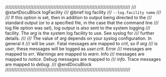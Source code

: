 ////////////////////////////////////////////////////////////////////////////////
/// @startDocuBlock logFacility
/// @brief log facility
/// `--log.facility name`
///
/// If this option is set, then in addition to output being directed to the
/// standard output (or to a specified file, in the case that the command line
/// log.file option was set), log output is also sent to the system logging
/// facility. The *arg* is the system log facility to use. See syslog for
/// further details.
///
/// The value of *arg* depends on your syslog configuration. In general it
/// will be *user*. Fatal messages are mapped to *crit*, so if *arg*
/// is *user*, these messages will be logged as *user.crit*.  Error
/// messages are mapped to *err*.  Warnings are mapped to *warn*.  Info
/// messages are mapped to *notice*.  Debug messages are mapped to
/// *info*.  Trace messages are mapped to *debug*.
/// @endDocuBlock
////////////////////////////////////////////////////////////////////////////////